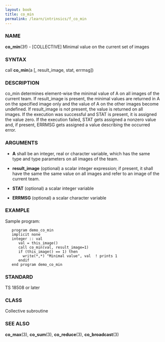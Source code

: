 ```yaml
---
layout: book
title: co_min
permalink: /learn/intrinsics/f_co_min
---
```

### NAME

**co\_min**(3f) - \[COLLECTIVE\] Minimal value on the
current set of images

### SYNTAX

call **co\_min**(a \[, result\_image, stat, errmsg\])

### DESCRIPTION

co\_min determines element-wise the minimal value of A on all images of
the current team. If result\_image is present, the minimal values are
returned in A on the specified image only and the value of A on the
other images become undefined. If result\_image is not present, the
value is returned on all images. If the execution was successful and
STAT is present, it is assigned the value zero. If the execution failed,
STAT gets assigned a nonzero value and, if present, ERRMSG gets assigned
a value describing the occurred error.

### ARGUMENTS

  - **A**
    shall be an integer, real or character variable, which has the same
    type and type parameters on all images of the team.

  - **result\_image**
    (optional) a scalar integer expression; if present, it shall have
    the same the same value on all images and refer to an image of the
    current team.

  - **STAT**
    (optional) a scalar integer variable

  - **ERRMSG**
    (optional) a scalar character variable

### EXAMPLE

Sample program:

```
   program demo_co_min
   implicit none
   integer :: val
      val = this_image()
      call co_min(val, result_image=1)
      if (this_image() == 1) then
        write(*,*) "Minimal value", val  ! prints 1
      endif
   end program demo_co_min
```

### STANDARD

TS 18508 or later

### CLASS

Collective subroutine

### SEE ALSO

**co\_max**(3), **co\_sum**(3), **co\_reduce**(3), **co\_broadcast**(3)
